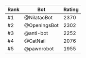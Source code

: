 Rank|Bot|Rating
---|---|---
#1|@NilatacBot|2370
#2|@OpeningsBot|2302
#3|@anti-bot|2252
#4|@CatNail|2076
#5|@pawnrobot|1955
